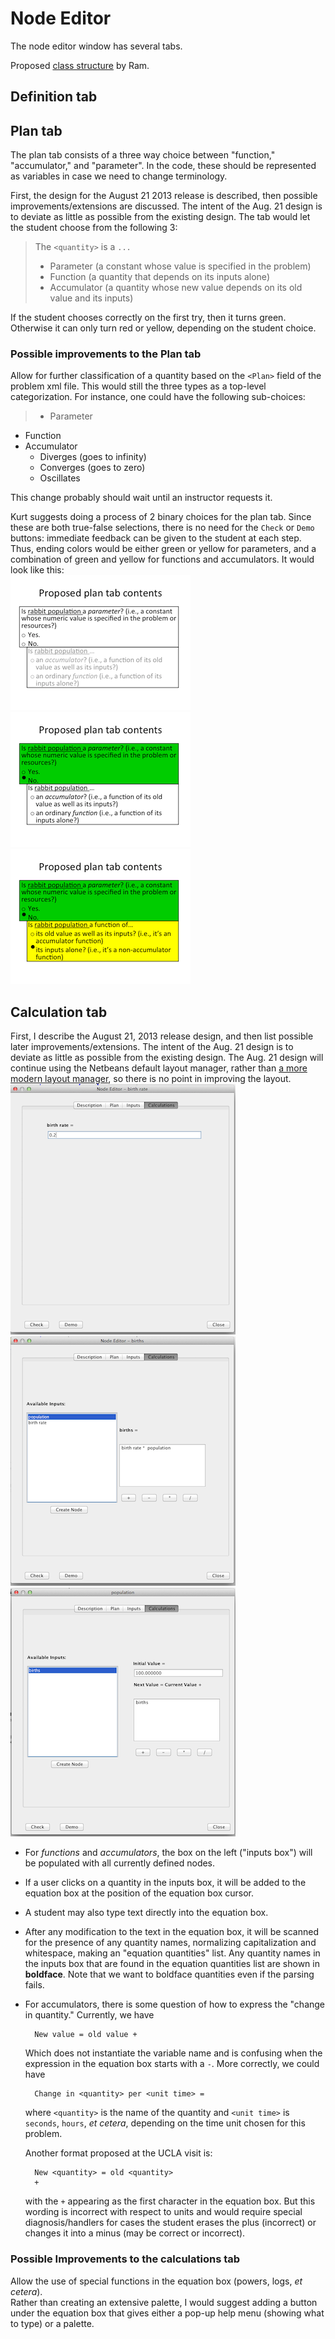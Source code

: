 # Node Editor #

The node editor window has several tabs.

Proposed [class structure](Draft_Design_of_Node_Editor.docx) by Ram.

## Definition tab ##

## Plan tab ##

The plan tab consists of a three way choice between "function," "accumulator," and "parameter".
In the code, these should be represented as variables in case we need
to change terminology.

First, the design for the August 21 2013 release is described, then possible 
improvements/extensions are discussed. The intent of the Aug. 21 design
is to deviate as little as possible from the existing design.  The tab would
let the student choose from the following 3:
> The `<quantity>` is a `...`  
> * Parameter (a constant whose value is specified in the problem)  
> * Function (a quantity that depends on its inputs alone)  
> * Accumulator (a quantity whose new value depends on its old value and its inputs)

If the student chooses correctly on the first try, then it turns green.
Otherwise it can only turn red or yellow, depending on the student choice.

### Possible improvements to the Plan tab ###

Allow for further classification of a quantity based on the
`<Plan>` field of the problem xml file.  This would still the three 
types as a top-level categorization.  For instance, one could have
the following sub-choices:
> * Parameter
* Function
* Accumulator
    + Diverges (goes to infinity)
    + Converges (goes to zero)
    + Oscillates

This change probably should wait until an instructor requests it.

Kurt suggests doing a process of 2 binary choices for the plan tab.
Since these are both true-false selections, there is no need for
the `Check` or `Demo` buttons: immediate feedback can be given to the 
student at each step.  Thus, ending colors would be either green or 
yellow for parameters, and a combination of green and yellow 
for functions and accumulators.  It would look like this:  
![plan1](plan1.png)
![plan2](plan2.png)
![plan3](plan3.png)  


## Calculation tab ##

First, I describe the August 21, 2013 release design, and then list
possible later improvements/extensions.  The intent of the Aug. 21 design
is to deviate as little as possible from the existing design.  The Aug. 21 
design will continue using the Netbeans default layout manager, rather than 
[a more modern layout manager](https://trello.com/c/IUjqQa5f/100-layout-with-swing-sucks), 
so there is no point in improving the layout.   
![dsdf](Screen_Shot_2013-08-16_at_11.46.13_AM.png)
![fdjksdfkjl](Screen_Shot_2013-08-16_at_11.45.51_AM.png)
![jkfdl](Screen_Shot_2013-08-16_at_11.44.57_AM.png)     

* For *functions* and *accumulators*, the box on the left ("inputs box") will be populated 
with all currently defined nodes.

* If a user clicks on a quantity in the inputs box, it will be added to the 
equation box at the position of the equation box cursor.

* A student may also type text directly into the equation box.

* After any modification to the text in the equation box, it will be scanned for the 
presence of any quantity names, normalizing capitalization and whitespace, making an 
"equation quantities" list.  Any quantity names in the inputs box that are found 
in the equation quantities list are shown in **boldface**.  Note that we want to 
boldface quantities even if the parsing fails.

* For accumulators, there is some question of how to express the "change
in quantity."  Currently, we have

        New value = old value +

    Which does not instantiate the variable name and is confusing when the expression
in the equation box starts with a `-`.  More correctly, we could have

        Change in <quantity> per <unit time> =

    where `<quantity>` is the name of the quantity and `<unit time>` is `seconds`,
`hours`, *et cetera*, depending on the time unit chosen for this problem.

    Another format proposed at the UCLA visit is:

        New <quantity> = old <quantity> 
        +

    with the `+` appearing as the first character in the equation box.
But this wording is incorrect with respect to units and would require special 
diagnosis/handlers for cases the student erases the plus (incorrect) or changes it 
into a minus (may be correct or incorrect).

### Possible Improvements to the calculations tab ###

Allow the use of special functions in the equation box (powers, logs, *et cetera*).  
Rather than creating an extensive palette, I would suggest adding a button under 
the equation box that gives either a pop-up help menu (showing what to type) or a palette.

